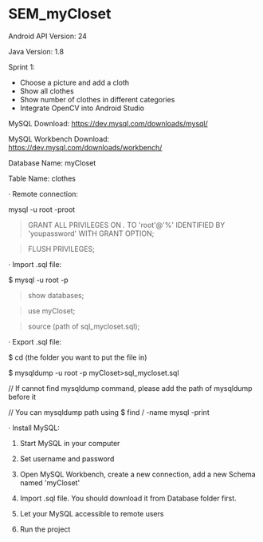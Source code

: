 # SEM_myCloset


Android API Version: 24

Java Version: 1.8

Sprint 1:
- Choose a picture and add a cloth
- Show all clothes
- Show number of clothes in different categories
- Integrate OpenCV into Android Studio


MySQL Download: https://dev.mysql.com/downloads/mysql/

MySQL Workbench Download: https://dev.mysql.com/downloads/workbench/


Database Name: myCloset

Table Name: clothes



· Remote connection: 

mysql -u root -proot

> GRANT ALL PRIVILEGES ON *.* TO 'root'@'%' IDENTIFIED BY 'youpassword' WITH GRANT OPTION;

> FLUSH PRIVILEGES;



· Import .sql file:

$ mysql -u root -p

> show databases;

> use myCloset;

> source (path of sql_mycloset.sql);



· Export .sql file:

$ cd (the folder you want to put the file in)

$ mysqldump -u root -p myCloset>sql_mycloset.sql

// If cannot find mysqldump command, please add the path of mysqldump before it

// You can mysqldump path using $ find  / -name mysql -print



· Install MySQL:

1. Start MySQL in your computer

2. Set username and password

3. Open MySQL Workbench, create a new connection, add a new Schema named 'myCloset'

4. Import .sql file. You should download it from Database folder first.

5. Let your MySQL accessible to remote users

6. Run the project

